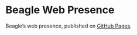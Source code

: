 # Beagle Web Presence

Beagle’s web presence, published on [GitHub Pages](https://RomanLangrehr.github.io/Beagle/branches/0blackboard-design-description).